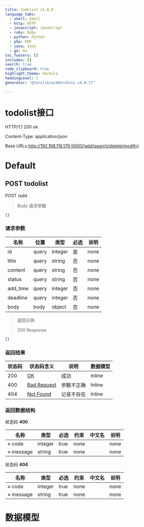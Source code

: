 ```yaml
---
title: todolist v1.0.0
language_tabs:
  - shell: Shell
  - http: HTTP
  - javascript: JavaScript
  - ruby: Ruby
  - python: Python
  - php: PHP
  - java: Java
  - go: Go
toc_footers: []
includes: []
search: true
code_clipboard: true
highlight_theme: darkula
headingLevel: 2
generator: "@tarslib/widdershins v4.0.17"

---
```


# todolist接口
HTTP/1.1 200 ok

Content-Type: application/json

Base URLs:http://192.168.119.179:5000/(add/search/delete/modify)

# Default

## POST todolist

POST /add

> Body 请求参数

```json
{}
```

### 请求参数

|名称|位置|类型|必选|说明|
|---|---|---|---|---|
|id|query|integer| 是 |none|
|title|query|string| 否 |none|
|content|query|string| 否 |none|
|status|query|string| 否 |none|
|add_time|query|integer| 否 |none|
|deadline|query|integer| 否 |none|
|body|body|object| 否 |none|

> 返回示例

> 200 Response

```json
{}
```

### 返回结果

|状态码|状态码含义|说明|数据模型|
|---|---|---|---|
|200|[OK](https://tools.ietf.org/html/rfc7231#section-6.3.1)|成功|Inline|
|400|[Bad Request](https://tools.ietf.org/html/rfc7231#section-6.5.1)|参数不正确|Inline|
|404|[Not Found](https://tools.ietf.org/html/rfc7231#section-6.5.4)|记录不存在|Inline|

### 返回数据结构

状态码 **400**

|名称|类型|必选|约束|中文名|说明|
|---|---|---|---|---|---|
|» code|integer|true|none||none|
|» message|string|true|none||none|

状态码 **404**

|名称|类型|必选|约束|中文名|说明|
|---|---|---|---|---|---|
|» code|integer|true|none||none|
|» message|string|true|none||none|

# 数据模型


